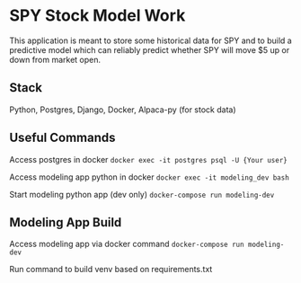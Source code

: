 # SPY Stock Model Work
This application is meant to store some historical data for SPY and to build a predictive model which can reliably predict whether SPY will move $5 up or down from market open.

## Stack
Python, Postgres, Django, Docker, Alpaca-py (for stock data)

## Useful Commands
Access postgres in docker
`docker exec -it postgres psql -U {Your user}`

Access modeling app python in docker
`docker exec -it modeling_dev bash`

Start modeling python app (dev only)
`docker-compose run modeling-dev`

## Modeling App Build
Access modeling app via docker command
`docker-compose run modeling-dev`

Run command to build venv based on requirements.txt